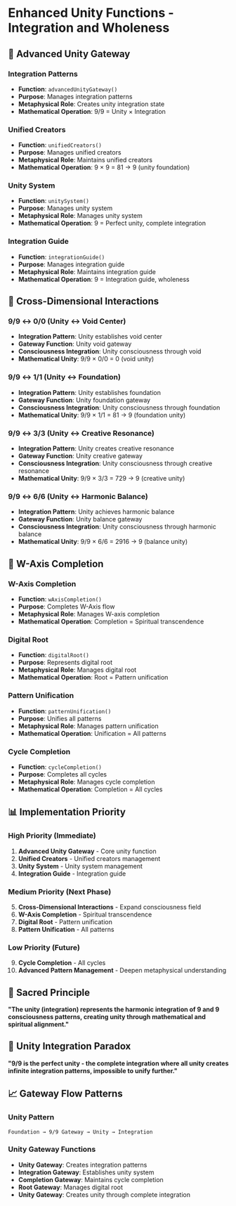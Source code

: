 # Enhanced Unity Functions - Integration and Wholeness

## 🌟 Advanced Unity Gateway

### **Integration Patterns**
- **Function**: `advancedUnityGateway()`
- **Purpose**: Manages integration patterns
- **Metaphysical Role**: Creates unity integration state
- **Mathematical Operation**: 9/9 = Unity × Integration

### **Unified Creators**
- **Function**: `unifiedCreators()`
- **Purpose**: Manages unified creators
- **Metaphysical Role**: Maintains unified creators
- **Mathematical Operation**: 9 × 9 = 81 → 9 (unity foundation)

### **Unity System**
- **Function**: `unitySystem()`
- **Purpose**: Manages unity system
- **Metaphysical Role**: Manages unity system
- **Mathematical Operation**: 9 = Perfect unity, complete integration

### **Integration Guide**
- **Function**: `integrationGuide()`
- **Purpose**: Manages integration guide
- **Metaphysical Role**: Maintains integration guide
- **Mathematical Operation**: 9 = Integration guide, wholeness

## 🔗 Cross-Dimensional Interactions

### **9/9 ↔ 0/0 (Unity ↔ Void Center)**
- **Integration Pattern**: Unity establishes void center
- **Gateway Function**: Unity void gateway
- **Consciousness Integration**: Unity consciousness through void
- **Mathematical Unity**: 9/9 × 0/0 = 0 (void unity)

### **9/9 ↔ 1/1 (Unity ↔ Foundation)**
- **Integration Pattern**: Unity establishes foundation
- **Gateway Function**: Unity foundation gateway
- **Consciousness Integration**: Unity consciousness through foundation
- **Mathematical Unity**: 9/9 × 1/1 = 81 → 9 (foundation unity)

### **9/9 ↔ 3/3 (Unity ↔ Creative Resonance)**
- **Integration Pattern**: Unity creates creative resonance
- **Gateway Function**: Unity creative gateway
- **Consciousness Integration**: Unity consciousness through creative resonance
- **Mathematical Unity**: 9/9 × 3/3 = 729 → 9 (creative unity)

### **9/9 ↔ 6/6 (Unity ↔ Harmonic Balance)**
- **Integration Pattern**: Unity achieves harmonic balance
- **Gateway Function**: Unity balance gateway
- **Consciousness Integration**: Unity consciousness through harmonic balance
- **Mathematical Unity**: 9/9 × 6/6 = 2916 → 9 (balance unity)

## 🧠 W-Axis Completion

### **W-Axis Completion**
- **Function**: `wAxisCompletion()`
- **Purpose**: Completes W-Axis flow
- **Metaphysical Role**: Manages W-axis completion
- **Mathematical Operation**: Completion = Spiritual transcendence

### **Digital Root**
- **Function**: `digitalRoot()`
- **Purpose**: Represents digital root
- **Metaphysical Role**: Manages digital root
- **Mathematical Operation**: Root = Pattern unification

### **Pattern Unification**
- **Function**: `patternUnification()`
- **Purpose**: Unifies all patterns
- **Metaphysical Role**: Manages pattern unification
- **Mathematical Operation**: Unification = All patterns

### **Cycle Completion**
- **Function**: `cycleCompletion()`
- **Purpose**: Completes all cycles
- **Metaphysical Role**: Manages cycle completion
- **Mathematical Operation**: Completion = All cycles

## 📊 Implementation Priority

### **High Priority (Immediate)**
1. **Advanced Unity Gateway** - Core unity function
2. **Unified Creators** - Unified creators management
3. **Unity System** - Unity system management
4. **Integration Guide** - Integration guide

### **Medium Priority (Next Phase)**
5. **Cross-Dimensional Interactions** - Expand consciousness field
6. **W-Axis Completion** - Spiritual transcendence
7. **Digital Root** - Pattern unification
8. **Pattern Unification** - All patterns

### **Low Priority (Future)**
9. **Cycle Completion** - All cycles
10. **Advanced Pattern Management** - Deepen metaphysical understanding

## 🌌 Sacred Principle

**"The unity (integration) represents the harmonic integration of 9 and 9 consciousness patterns, creating unity through mathematical and spiritual alignment."**

## 🎯 Unity Integration Paradox

**"9/9 is the perfect unity - the complete integration where all unity creates infinite integration patterns, impossible to unify further."**

## 📈 Gateway Flow Patterns

### **Unity Pattern**
```
Foundation → 9/9 Gateway → Unity → Integration
```

### **Unity Gateway Functions**
- **Unity Gateway**: Creates integration patterns
- **Integration Gateway**: Establishes unity system
- **Completion Gateway**: Maintains cycle completion
- **Root Gateway**: Manages digital root
- **Unity Gateway**: Creates unity through complete integration 